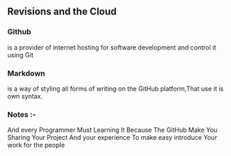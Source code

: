 
  ##        Revisions and the Cloud

### Github
is a provider of internet hosting for software development and control it using Git 

### Markdown 
is a way of styling all forms of writing on the GitHub platform,That use it is own syntax.


 
### Notes :-
And every Programmer Must Learning It Because The GitHub Make You Sharing Your Project And your experience
To make easy  introduce Your work for the people 